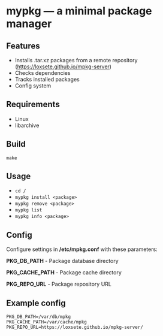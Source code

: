# mypkg — a minimal package manager

## Features
- Installs .tar.xz packages from a remote repository (https://loxsete.github.io/mpkg-server)
- Checks dependencies
- Tracks installed packages
- Config system

## Requirements
- Linux
- libarchive

## Build
```make```

## Usage

- `cd /`
- `mypkg install <package>`
- `mypkg remove <package>`
- `mypkg list`               
- `mypkg info <package>`

## Config
Configure settings in **/etc/mpkg.conf** with these parameters:

**PKG_DB_PATH** -    Package database directory

**PKG_CACHE_PATH** - Package cache directory

**PKG_REPO_URL** -   Package repository URL
## Example config
```
PKG_DB_PATH=/var/db/mpkg
PKG_CACHE_PATH=/var/cache/mpkg
PKG_REPO_URL=https://loxsete.github.io/mpkg-server/
```
